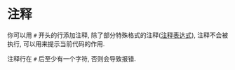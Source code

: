 
# 注释

你可以用 `#` 开头的行添加注释, 除了部分特殊格式的注释([注释表达式](./comment_expression.md)), 注释不会被执行, 可以用来提示当前代码的作用. 

注释行在 `#` 后至少有一个字符, 否则会导致报错.

